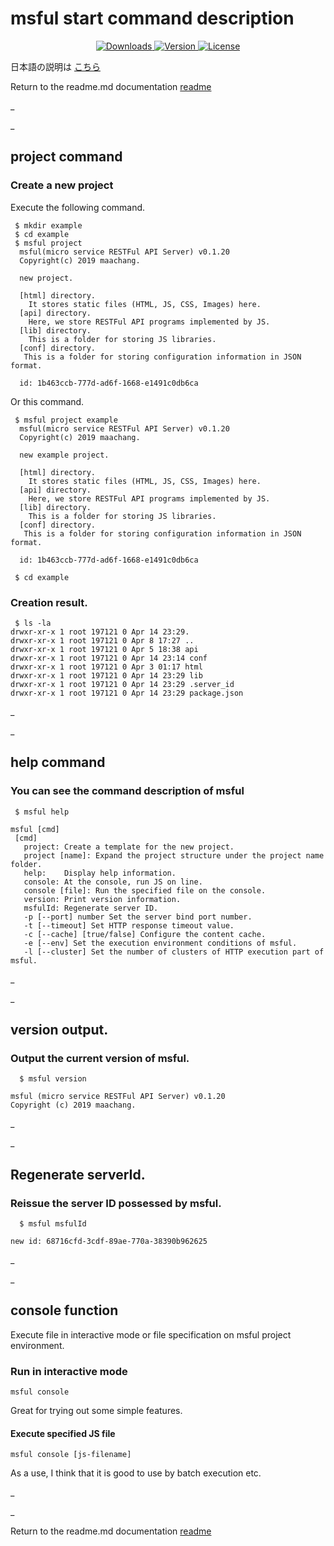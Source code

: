 # msful start command description

<p align = "center">
  <a href="https://www.npmjs.com/package/msful"> <img src = "https://img.shields.io/npm/dt/msful.svg" alt = "Downloads"> </a>
  <a href="https://www.npmjs.com/package/msful"> <img src = "https://img.shields.io/npm/v/msful.svg" alt = "Version"> </a>
  <a href="https://www.npmjs.com/package/msful"> <img src = "https://img.shields.io/npm/l/msful.svg" alt = "License"> </a>
</ p>

日本語の説明は [こちら](https://github.com/maachang/msful/blob/master/docs/JP/command.md)

Return to the readme.md documentation [readme](https://github.com/maachang/msful/blob/master/README.md)

_

_
## project command

### Create a new project

Execute the following command.

```
 $ mkdir example
 $ cd example
 $ msful project
  msful(micro service RESTFul API Server) v0.1.20
  Copyright(c) 2019 maachang.

  new project.

  [html] directory.
    It stores static files (HTML, JS, CSS, Images) here.
  [api] directory.
    Here, we store RESTFul API programs implemented by JS.
  [lib] directory.
    This is a folder for storing JS libraries.
  [conf] directory.
   This is a folder for storing configuration information in JSON format.

  id: 1b463ccb-777d-ad6f-1668-e1491c0db6ca
```

Or this command.

```
 $ msful project example
  msful(micro service RESTFul API Server) v0.1.20
  Copyright(c) 2019 maachang.

  new example project.

  [html] directory.
    It stores static files (HTML, JS, CSS, Images) here.
  [api] directory.
    Here, we store RESTFul API programs implemented by JS.
  [lib] directory.
    This is a folder for storing JS libraries.
  [conf] directory.
   This is a folder for storing configuration information in JSON format.

  id: 1b463ccb-777d-ad6f-1668-e1491c0db6ca
  
 $ cd example
```

### Creation result.

```
 $ ls -la
drwxr-xr-x 1 root 197121 0 Apr 14 23:29.
drwxr-xr-x 1 root 197121 0 Apr 8 17:27 ..
drwxr-xr-x 1 root 197121 0 Apr 5 18:38 api
drwxr-xr-x 1 root 197121 0 Apr 14 23:14 conf
drwxr-xr-x 1 root 197121 0 Apr 3 01:17 html
drwxr-xr-x 1 root 197121 0 Apr 14 23:29 lib
drwxr-xr-x 1 root 197121 0 Apr 14 23:29 .server_id
drwxr-xr-x 1 root 197121 0 Apr 14 23:29 package.json
```

_

_

## help command

### You can see the command description of msful

```
 $ msful help
```

```
msful [cmd]
 [cmd]
   project: Create a template for the new project.
   project [name]: Expand the project structure under the project name folder.
   help:    Display help information.
   console: At the console, run JS on line.
   console [file]: Run the specified file on the console.
   version: Print version information.
   msfulId: Regenerate server ID.
   -p [--port] number Set the server bind port number.
   -t [--timeout] Set HTTP response timeout value.
   -c [--cache] [true/false] Configure the content cache.
   -e [--env] Set the execution environment conditions of msful.
   -l [--cluster] Set the number of clusters of HTTP execution part of msful.
```

_

_

## version output.

### Output the current version of msful.

```
  $ msful version
```

```
msful (micro service RESTFul API Server) v0.1.20
Copyright (c) 2019 maachang.
```

_

_

## Regenerate serverId.

### Reissue the server ID possessed by msful.

```
  $ msful msfulId
```

```
new id: 68716cfd-3cdf-89ae-770a-38390b962625
```

_

_

## console function

Execute file in interactive mode or file specification on msful project environment.

### Run in interactive mode

```
msful console
```

Great for trying out some simple features.


#### Execute specified JS file

```
msful console [js-filename]
```

As a use, I think that it is good to use by batch execution etc.

_

_

Return to the readme.md documentation [readme](https://github.com/maachang/msful/blob/master/README.md)